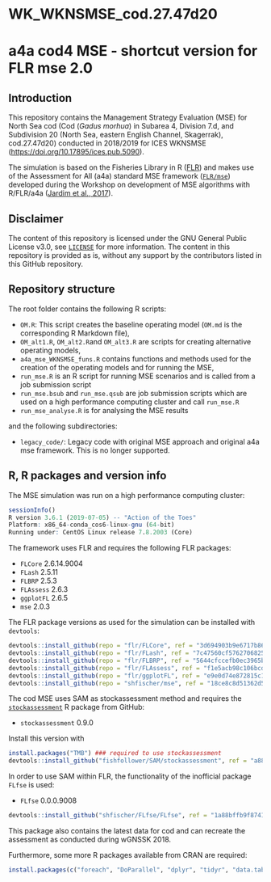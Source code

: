 WK\_WKNSMSE\_cod.27.47d20
================

# a4a cod4 MSE - shortcut version for FLR mse 2.0

## Introduction

This repository contains the Management Strategy Evaluation (MSE) for
North Sea cod (Cod (*Gadus morhua*) in Subarea 4, Division 7.d, and
Subdivision 20 (North Sea, eastern English Channel, Skagerrak),
cod.27.47d20) conducted in 2018/2019 for ICES WKNSMSE
(<https://doi.org/10.17895/ices.pub.5090>).

The simulation is based on the Fisheries Library in R
([FLR](http://www.flr-project.org/)) and makes use of the Assessment for
All (a4a) standard MSE framework ([`FLR/mse`](github.com/FLR/mse))
developed during the Workshop on development of MSE algorithms with
R/FLR/a4a ([Jardim et
al., 2017](https://ec.europa.eu/jrc/en/publication/assessment-all-initiativea4a-workshop-development-mse-algorithms-rflra4a)).

## Disclaimer

The content of this repository is licensed under the GNU General Public
License v3.0, see [`LICENSE`](LICENSE) for more information. The content
in this repository is provided as is, without any support by the
contributors listed in this GitHub repository.

## Repository structure

The root folder contains the following R scripts:

  - `OM.R`: This script creates the baseline operating model (`OM.md` is
    the corresponding R Markdown file),
  - `OM_alt1.R`, `OM_alt2.R`and `OM_alt3.R` are scripts for creating
    alternative operating models,
  - `a4a_mse_WKNSMSE_funs.R` contains functions and methods used for the
    creation of the operating models and for running the MSE,
  - `run_mse.R` is an R script for running MSE scenarios and is called
    from a job submission script
  - `run_mse.bsub` and `run_mse.qsub` are job submission scripts which
    are used on a high performance computing cluster and call
    `run_mse.R`
  - `run_mse_analyse.R` is for analysing the MSE results

and the following subdirectories:

  - `legacy_code/`: Legacy code with original MSE approach and original
    a4a mse framework. This is no longer supported.

## R, R packages and version info

The MSE simulation was run on a high performance computing cluster:

``` r
sessionInfo()
R version 3.6.1 (2019-07-05) -- "Action of the Toes"
Platform: x86_64-conda_cos6-linux-gnu (64-bit)
Running under: CentOS Linux release 7.8.2003 (Core)
```

The framework uses FLR and requires the following FLR packages:

  - `FLCore` 2.6.14.9004
  - `FLash` 2.5.11
  - `FLBRP` 2.5.3
  - `FLAssess` 2.6.3
  - `ggplotFL` 2.6.5
  - `mse` 2.0.3

The FLR package versions as used for the simulation can be installed
with `devtools`:

``` r
devtools::install_github(repo = "flr/FLCore", ref = "3d694903b9e6717b86c3e8486fc14ebf92908786")
devtools::install_github(repo = "flr/FLash", ref = "7c47560cf57627068259404bb553f2b644682726")
devtools::install_github(repo = "flr/FLBRP", ref = "5644cfccefb0ec3965b1d028090bbf75b1e59da2")
devtools::install_github(repo = "flr/FLAssess", ref = "f1e5acb98c106bcdfdc81034f1583f76bb485514")
devtools::install_github(repo = "flr/ggplotFL", ref = "e9e0d74e872815c1df3f172522da35ade5c70638")
devtools::install_github(repo = "shfischer/mse", ref = "18ce8c8d51362d5ced27b6c5978912f6da0ab5dc")
```

The cod MSE uses SAM as stockassessment method and requires the
[`stockassessment`](https://github.com/fishfollower/SAM/) R package from
GitHub:

  - `stockassessment` 0.9.0

Install this version with

``` r
install.packages("TMB") ### required to use stockassessment
devtools::install_github("fishfollower/SAM/stockassessment", ref = "a882a11bf2ec890beb034ca173c15831a74f500d")
```

In order to use SAM within FLR, the functionality of the inofficial
package `FLfse` is used:

  - `FLfse` 0.0.0.9008

<!-- end list -->

``` r
devtools::install_github("shfischer/FLfse/FLfse", ref = "1a88bffb9f87410439fbfb1c4678c50a631fea9c")
```

This package also contains the latest data for cod and can recreate the
assessment as conducted during wGNSSK 2018.

Furthermore, some more R packages available from CRAN are required:

``` r
install.packages(c("foreach", "DoParallel", "dplyr", "tidyr", "data.table")) 
```
